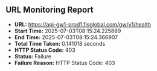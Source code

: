 ## URL Monitoring Report

- **URL:** https://api-gw1-prod1.fisglobal.com/gw/v1/health
- **Start Time:** 2025-07-03T08:15:24.225889
- **End Time:** 2025-07-03T08:15:24.366907
- **Total Time Taken:** 0.141018 seconds
- **HTTP Status Code:** 403
- **Status:** Failure
- **Failure Reason:** HTTP Status Code: 403
